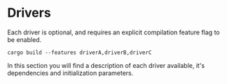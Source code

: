 # Drivers

Each driver is optional, and requires an explicit compilation feature flag to be enabled.

~~~
cargo build --features driverA,driverB,driverC
~~~

In this section you will find a description of each driver available, it's dependencies and initialization
parameters.